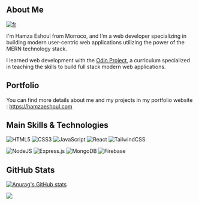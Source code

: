 ## About Me

[![fr](https://img.shields.io/badge/lang-fr-blue)](README.fr.md)

I'm Hamza Eshoul from Morroco, and I’m a web developer specializing in building modern user-centric web applications utilizing the power of the MERN technology stack.

I learned web development with the [Odin Project](https://www.theodinproject.com/), a curriculum specialized in teaching the skills to build full stack modern web applications.

## Portfolio

You can find more details about me and my projects in my portfolio website : https://hamzaeshoul.com

## Main Skills & Technologies

![HTML5](https://img.shields.io/badge/html5-%23E34F26.svg?style=for-the-badge&logo=html5&logoColor=white)
![CSS3](https://img.shields.io/badge/css3-%231572B6.svg?style=for-the-badge&logo=css3&logoColor=white)
![JavaScript](https://img.shields.io/badge/javascript-%23323330.svg?style=for-the-badge&logo=javascript&logoColor=%23F7DF1E)
![React](https://img.shields.io/badge/react-%2320232a.svg?style=for-the-badge&logo=react&logoColor=%2361DAFB)
![TailwindCSS](https://img.shields.io/badge/tailwindcss-%2338B2AC.svg?style=for-the-badge&logo=tailwind-css&logoColor=white)

![NodeJS](https://img.shields.io/badge/node.js-6DA55F?style=for-the-badge&logo=node.js&logoColor=white)
![Express.js](https://img.shields.io/badge/express.js-%23404d59.svg?style=for-the-badge&logo=express&logoColor=%2361DAFB)
![MongoDB](https://img.shields.io/badge/MongoDB-%234ea94b.svg?style=for-the-badge&logo=mongodb&logoColor=white)
![Firebase](https://img.shields.io/badge/firebase-%23039BE5.svg?style=for-the-badge&logo=firebase)

## GitHub Stats

[![Anurag's GitHub stats](https://github-readme-stats.vercel.app/api?username=hamza-eshoul)](https://github.com/anuraghazra/github-readme-stats)

![](https://github-readme-stats.vercel.app/api/top-langs/?username=hamza-eshoul&hide_border=false&include_all_commits=true&count_private=false&layout=compact)
